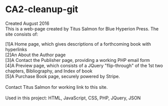 
# CA2-cleanup-git
Created August 2016<br>
This is a web-page created by Titus Salmon for Blue Hyperion Press. The site consists of:<br>

[1]A Home page, which gives descriptions of a forthcoming book with hyperlinks<br>
[2]An About the Author page<br>
[3]A Contact the Publisher page, providing a working PHP email form<br>
[4]A Preview page, which consists of a JQuery "flip-through" of the 1st two chapters, Bibliography, and Index of book<br>
[5]A Purchase Book page, securely powered by Stripe.<br>
<br>
Contact Titus Salmon for working link to this site.
<br><br>
Used in this project: HTML, JavaScript, CSS, PHP, JQuery, JSON

